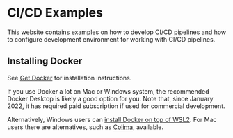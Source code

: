 # CI/CD Examples

This website contains examples on how to develop CI/CD pipelines and how to configure development environment for working with CI/CD pipelines.

## Installing Docker

See [Get Docker](https://docs.docker.com/get-docker/) for installation instructions.

If you use Docker a lot on Mac or Windows system, the recommended Docker Desktop is likely a good option for you. Note that, since January 2022, it has required paid subscription if used for commercial development.

Alternatively, Windows users can [install Docker on top of WSL2](./docker/docker-on-wsl/). For Mac users there are alternatives, such as [Colima](https://github.com/abiosoft/colima), available.
